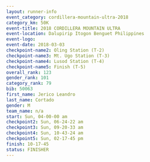 ```yaml
---
layout: runner-info 
event_category: cordillera-mountain-ultra-2018 
category_km: 50K 
event-title: 2018 CORDILLERA MOUNTAIN ULTRA 
event-location: Dalupirip Itogon Benguet Philippines 
event-logo: 
event-date: 2018-03-03 
checkpoint-name2: Oling Station (T-2) 
checkpoint-name3: Mt. Ugo Station (T-3) 
checkpoint-name4: Lusod Station (T-4) 
checkpoint-name5: Finish (T-5) 
overall_rank: 123
gender_rank: 101
category_rank: 79
bib: 50063
first_name: Jerico Leandro
last_name: Cortado
gender: M
team_name: n/a
start: Sun, 04-00-00 am
checkpoint2: Sun, 06-24-22 am
checkpoint3: Sun, 09-20-33 am
checkpoint4: Sun, 10-43-24 am
checkpoint5: Sun, 02-17-45 pm
finish: 10-17-45
status: FINISHER
---
```

